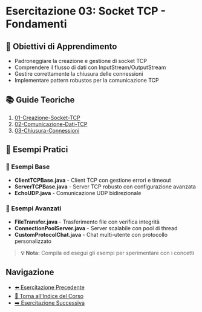 # Esercitazione 03: Socket TCP - Fondamenti

## 🎯 Obiettivi di Apprendimento
- Padroneggiare la creazione e gestione di socket TCP
- Comprendere il flusso di dati con InputStream/OutputStream
- Gestire correttamente la chiusura delle connessioni
- Implementare pattern robustos per la comunicazione TCP

## 📚 Guide Teoriche
1. [01-Creazione-Socket-TCP](01-Creazione-Socket-TCP.md)
2. [02-Comunicazione-Dati-TCP](02-Comunicazione-Dati-TCP.md)
3. [03-Chiusura-Connessioni](03-Chiusura-Connessioni.md)

## 🎯 Esempi Pratici

### 📁 Esempi Base
- **ClientTCPBase.java** - Client TCP con gestione errori e timeout
- **ServerTCPBase.java** - Server TCP robusto con configurazione avanzata
- **EchoUDP.java** - Comunicazione UDP bidirezionale

### 📁 Esempi Avanzati
- **FileTransfer.java** - Trasferimento file con verifica integrità
- **ConnectionPoolServer.java** - Server scalabile con pool di thread
- **CustomProtocolChat.java** - Chat multi-utente con protocollo personalizzato

> **💡 Nota:** Compila ed esegui gli esempi per sperimentare con i concetti

## Navigazione
- [⬅️ Esercitazione Precedente](../02-Ambiente-Sviluppo/README.md)
- [📑 Torna all'Indice del Corso](../README.md)
- [➡️ Esercitazione Successiva](../04-Socket-UDP-Fondamenti/README.md)